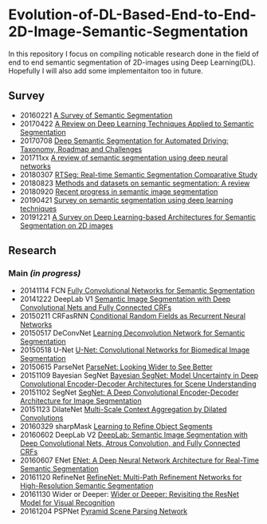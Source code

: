 # Evolution-of-DL-Based-End-to-End-2D-Image-Semantic-Segmentation
In this repository I focus on compiling noticable research done in the field of end to end semantic segmentation of 2D-images using Deep Learning(DL). Hopefully I will also add some implementaiton too in future.

## Survey
* 20160221 [A Survey of Semantic Segmentation](https://arxiv.org/abs/1602.06541)
* 20170422 [A Review on Deep Learning Techniques Applied to Semantic Segmentation](https://arxiv.org/abs/1704.06857)
* 20170708 [Deep Semantic Segmentation for Automated Driving: Taxonomy, Roadmap and Challenges](https://arxiv.org/abs/1707.02432)
* 201711xx [A review of semantic segmentation using deep neural networks](https://www.researchgate.net/publication/321283063_A_review_of_semantic_segmentation_using_deep_neural_networks)
* 20180307 [RTSeg: Real-time Semantic Segmentation Comparative Study](https://arxiv.org/abs/1803.02758)
* 20180823 [Methods and datasets on semantic segmentation: A review](https://www.sciencedirect.com/science/article/abs/pii/S0925231218304077)
* 20180920 [Recent progress in semantic image segmentation](https://arxiv.org/abs/1809.10198)
* 20190421 [Survey on semantic segmentation using deep learning techniques](https://www.sciencedirect.com/science/article/abs/pii/S092523121930181X)
* 20191221 [A Survey on Deep Learning-based Architectures for Semantic Segmentation on 2D images](https://arxiv.org/abs/1912.10230)


## Research 
### Main *(in progress)*
* 20141114 FCN [Fully Convolutional Networks for Semantic Segmentation](https://arxiv.org/abs/1411.4038)
* 20141222 DeepLab V1 [Semantic Image Segmentation with Deep Convolutional Nets and Fully Connected CRFs](https://arxiv.org/abs/1412.7062)
* 20150211 CRFasRNN [Conditional Random Fields as Recurrent Neural Networks](https://arxiv.org/abs/1502.03240)
* 20150517 DeConvNet [Learning Deconvolution Network for Semantic Segmentation](https://arxiv.org/abs/1505.04366)
* 20150518 U-Net [U-Net: Convolutional Networks for Biomedical Image Segmentation](https://arxiv.org/abs/1505.04597)
* 20150615 ParseNet [ParseNet: Looking Wider to See Better](https://arxiv.org/abs/1506.04579)
* 20151109 Bayesian SegNet [Bayesian SegNet: Model Uncertainty in Deep Convolutional Encoder-Decoder Architectures for Scene Understanding](https://arxiv.org/abs/1511.02680)
* 20151102 SegNet [SegNet: A Deep Convolutional Encoder-Decoder Architecture for Image Segmentation](https://arxiv.org/abs/1511.00561)
* 20151123 DilateNet [Multi-Scale Context Aggregation by Dilated Convolutions](https://arxiv.org/abs/1511.07122)
* 20160329 sharpMask [Learning to Refine Object Segments](https://arxiv.org/abs/1603.08695)
* 20160602 DeepLab V2 [DeepLab: Semantic Image Segmentation with Deep Convolutional Nets, Atrous Convolution, and Fully Connected CRFs](https://arxiv.org/abs/1606.00915)
* 20160607 ENet [ENet: A Deep Neural Network Architecture for Real-Time Semantic Segmentation](https://arxiv.org/abs/1606.02147)
* 20161120 RefineNet [RefineNet: Multi-Path Refinement Networks for High-Resolution Semantic Segmentation](https://arxiv.org/abs/1611.06612)
* 20161130 Wider or Deeper: [Wider or Deeper: Revisiting the ResNet Model for Visual Recognition](https://arxiv.org/abs/1611.10080)
* 20161204 PSPNet [Pyramid Scene Parsing Network](https://arxiv.org/abs/1612.01105)



